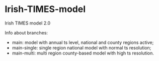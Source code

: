 # Irish-TIMES-model
Irish TIMES model 2.0

Info about branches:
- main: model with annual ts level, national and county regions active;
- main-single: single region national model with normal ts resolution;
- main-multi: multi region county-based model with high ts resolution.
